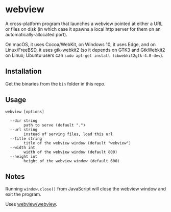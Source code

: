 # webview

A cross-platform program that launches a webview pointed at either a URL or files on disk (in which case it spawns a local http server for them on an automatically-allocated port).

On macOS, it uses Cocoa/WebKit, on Windows 10, it uses Edge, and on Linux/FreeBSD, it uses gtk-webkit2 (so it depends on GTK3 and GtkWebkit2 on Linux; Ubuntu users can `sudo apt-get install libwebkit2gtk-4.0-dev`).

## Installation

Get the binaries from the `bin` folder in this repo.

## Usage

```
webview [options]

  --dir string
        path to serve (default ".")
  --url string
        instead of serving files, load this url
  --title string
        title of the webview window (default "webview")
  --width int
        width of the webview window (default 800)
  --height int
        height of the webview window (default 600)
```

## Notes

Running `window.close()` from JavaScript will close the webview window and exit the program.

Uses [webview/webview](https://github.com/webview/webview).
